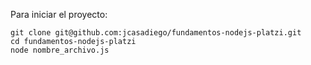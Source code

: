 Para iniciar el proyecto:
 
 ```
git clone git@github.com:jcasadiego/fundamentos-nodejs-platzi.git
cd fundamentos-nodejs-platzi
node nombre_archivo.js

 ```